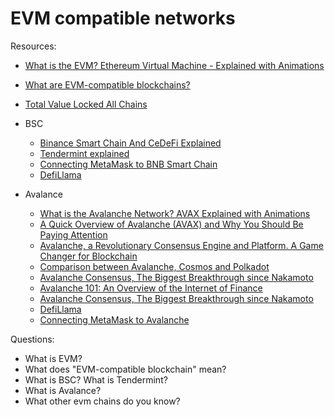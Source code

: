 # EVM compatible networks

Resources:

* [What is the EVM? Ethereum Virtual Machine - Explained with Animations](https://www.youtube.com/watch?v=sTOcqS4msoU)
* [What are EVM-compatible blockchains?](https://medium.com/eligma-blog/what-are-evm-compatible-blockchains-64f91c97038e)
* [Total Value Locked All Chains](https://defillama.com/chains/EVM)

* BSC
  - [Binance Smart Chain And CeDeFi Explained](https://www.youtube.com/watch?v=iJDoc0kvXLc)
  - [Tendermint explained](https://academy.binance.com/en/articles/tendermint-explained)
  - [Connecting MetaMask to BNB Smart Chain](https://academy.binance.com/en/articles/connecting-metamask-to-binance-smart-chain)
  - [DefiLlama](https://defillama.com/chain/BSC)

* Avalance
  - [What is the Avalanche Network? AVAX Explained with Animations](https://www.youtube.com/watch?v=CbM2jidEn0s)
  - [A Quick Overview of Avalanche (AVAX) and Why You Should Be Paying Attention](https://cryptoseq.medium.com/a-quick-overview-of-avalanche-avax-and-why-you-should-be-paying-attention-612278598da2)
  - [Avalanche, a Revolutionary Consensus Engine and Platform. A Game Changer for Blockchain](https://medium.com/avalanche-hub/avalanche-a-revolutionary-consensus-engine-and-platform-a-game-changer-for-blockchain-fdac008edc35)
  - [Comparison between Avalanche, Cosmos and Polkadot](https://medium.com/avalanche-hub/comparison-between-avalanche-cosmos-and-polkadot-a2a98f46c03b)
  - [Avalanche Consensus, The Biggest Breakthrough since Nakamoto](https://medium.com/avalanche-hub/avalanche-consensus-the-biggest-breakthrough-since-nakamoto-66e9917fd656)
  - [Avalanche 101: An Overview of the Internet of Finance](https://medium.com/avalabs/avalanche-101-an-overview-of-the-internet-of-finance-7cdc5a2bee46#407d)
  - [Avalanche Consensus, The Biggest Breakthrough since Nakamoto](https://medium.com/ava-hub/avalanche-consensus-the-biggest-breakthrough-since-nakamoto-66e9917fd656)
  - [DefiLlama](https://defillama.com/chain/Avalanche)
  - [Connecting MetaMask to Avalanche](https://academy.binance.com/en/articles/how-to-add-avalanche-to-metamask)


Questions:
* What is EVM?
* What does "EVM-compatible blockchain" mean?
* What is BSC? What is Tendermint?
* What is Avalance?
* What other evm chains do you know?
